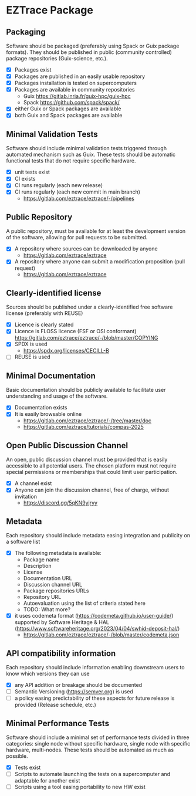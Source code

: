 # EZTrace Package

## Packaging

Software should be packaged (preferably using Spack or Guix package formats). They should be published in public (community controlled) package repositories (Guix-science, etc.).

* [x] Packages exist
* [x] Packages are published in an easily usable repository
* [x] Packages installation is tested on supercomputers
* [x] Packages are available in community repositories
  - Guix https://gitlab.inria.fr/guix-hpc/guix-hpc
  - Spack https://github.com/spack/spack/
* [x] either Guix or Spack packages are available
* [x] both Guix and Spack packages are available

## Minimal Validation Tests

Software should include minimal validation tests triggered through automated mechanism such as Guix. These tests should be automatic functional tests that do not require specific hardware.

* [x] unit tests exist
* [x] CI exists
* [x] CI runs regularly (each new release)
* [x] CI runs regularly (each new commit in main branch)
  - https://gitlab.com/eztrace/eztrace/-/pipelines

## Public Repository

A public repository, must be available for at least the development version of the software, allowing for pull requests to be submitted.

* [x] A repository where sources can be downloaded by anyone
  - https://gitlab.com/eztrace/eztrace
* [x] A repository where anyone can submit a modification proposition (pull request)
  - https://gitlab.com/eztrace/eztrace

## Clearly-identified license

Sources should be published under a clearly-identified free software license (preferably with REUSE)

* [x] Licence is clearly stated
* [x] Licence is FLOSS licence (FSF or OSI conformant)
  https://gitlab.com/eztrace/eztrace/-/blob/master/COPYING
* [x] SPDX is used
  - https://spdx.org/licenses/CECILL-B
* [ ] REUSE is used

## Minimal Documentation

Basic documentation should be publicly available to facilitate user understanding and usage of the software.

* [x] Documentation exists
* [x] It is easily browsable online
  - https://gitlab.com/eztrace/eztrace/-/tree/master/doc
  - https://gitlab.com/eztrace/tutorials/compas-2025

## Open Public Discussion Channel

An open, public discussion channel must be provided that is easily accessible to all potential users. The chosen platform must not require special permissions or memberships that could limit user participation.

* [x] A channel exist
* [x] Anyone can join the discussion channel, free of charge, without invitation
  - https://discord.gg/5qKN9yjryy

## Metadata

Each repository should include metadata easing integration and publicity on a software list

* [x] The following metadata is available:
  - Package name
  - Description
  - License
  - Documentation URL
  - Discussion channel URL
  - Package repositories URLs
  - Repository URL
  - Autoevaluation using the list of criteria stated here
  - TODO: What more?
* [x] it uses codemeta format (https://codemeta.github.io/user-guide/) supported by Software Heritage & HAL (https://www.softwareheritage.org/2023/04/04/swhid-deposit-hal/)
  - https://gitlab.com/eztrace/eztrace/-/blob/master/codemeta.json

## API compatibility information

Each repository should include information enabling downstream users to know which versions they can use

* [x] any API addition or breakage should be documented
* [ ] Semantic Versioning (https://semver.org) is used
* [ ] a policy easing predictability of these aspects for future release is provided (Release schedule, etc.)

## Minimal Performance Tests

Software should include a minimal set of performance tests divided in three categories: single node without specific hardware, single node with specific hardware, multi-nodes. These tests should be automated as much as possible.

* [x] Tests exist
* [ ] Scripts to automate launching the tests on a supercomputer and adaptable for another exist
* [ ] Scripts using a tool easing portability to new HW exist
